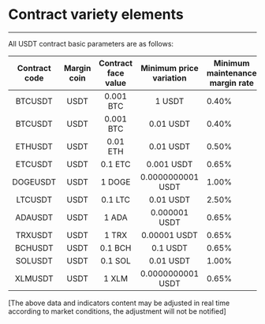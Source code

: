 # Contract variety elements

---

All USDT contract basic parameters are as follows:

| Contract code | Margin coin | Contract face value | Minimum price variation | Minimum maintenance margin rate |
| :-----------: | :---------: | :-----------------: | :---------------------: | ------------------------------- |
|    BTCUSDT    |    USDT     |      0.001 BTC      |         1 USDT          | 0.40%                           |
|    BTCUSDT    |    USDT     |      0.001 BTC      |        0.01 USDT        | 0.40%                           |
|    ETHUSDT    |    USDT     |      0.01 ETH       |        0.01 USDT        | 0.50%                           |
|    ETCUSDT    |    USDT     |       0.1 ETC       |       0.001 USDT        | 0.65%                           |
|   DOGEUSDT    |    USDT     |       1 DOGE        |    0.0000000001 USDT    | 1.00%                           |
|    LTCUSDT    |    USDT     |       0.1 LTC       |        0.01 USDT        | 2.50%                           |
|    ADAUSDT    |    USDT     |        1 ADA        |      0.000001 USDT      | 0.65%                           |
|    TRXUSDT    |    USDT     |        1 TRX        |      0.00001 USDT       | 0.65%                           |
|    BCHUSDT    |    USDT     |       0.1 BCH       |        0.1 USDT         | 0.65%                           |
|    SOLUSDT    |    USDT     |       0.1 SOL       |        0.01 USDT        | 1.00%                           |
|    XLMUSDT    |    USDT     |        1 XLM        |    0.0000000001 USDT    | 0.65%                           |

[The above data and indicators content may be adjusted in real time according to market conditions, the adjustment will not be notified]
